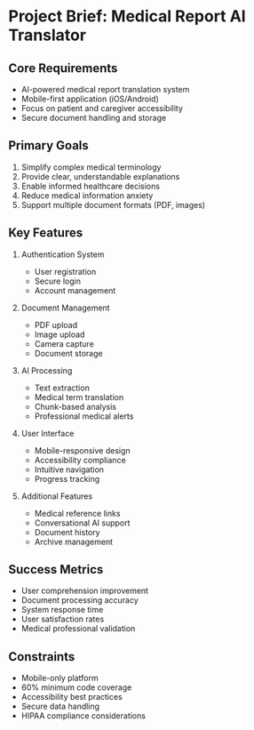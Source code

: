 # Project Brief: Medical Report AI Translator

## Core Requirements
- AI-powered medical report translation system
- Mobile-first application (iOS/Android)
- Focus on patient and caregiver accessibility
- Secure document handling and storage

## Primary Goals
1. Simplify complex medical terminology
2. Provide clear, understandable explanations
3. Enable informed healthcare decisions
4. Reduce medical information anxiety
5. Support multiple document formats (PDF, images)

## Key Features
1. Authentication System
   - User registration
   - Secure login
   - Account management

2. Document Management
   - PDF upload
   - Image upload
   - Camera capture
   - Document storage

3. AI Processing
   - Text extraction
   - Medical term translation
   - Chunk-based analysis
   - Professional medical alerts

4. User Interface
   - Mobile-responsive design
   - Accessibility compliance
   - Intuitive navigation
   - Progress tracking

5. Additional Features
   - Medical reference links
   - Conversational AI support
   - Document history
   - Archive management

## Success Metrics
- User comprehension improvement
- Document processing accuracy
- System response time
- User satisfaction rates
- Medical professional validation

## Constraints
- Mobile-only platform
- 60% minimum code coverage
- Accessibility best practices
- Secure data handling
- HIPAA compliance considerations 